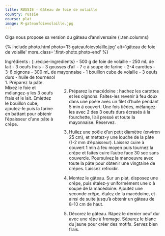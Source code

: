 ```yaml
---
title: RUSSIE - Gâteau de foie de volaille
country: russie
course: plat
image: R-gateaufoievolaille.jpg
---
```


Olga nous propose sa version du gâteau d’anniversaire
{:.ten.columns}
<!--fin extrait-->

{% include photo.html photo='R-gateaufoievolaille.jpg' alt='gâteau de foie de volaille' more_class='.first-photo.photo-end' %}

<div class="four columns" markdown="1">
Ingrédients :
{:.recipe-ingredients}
- 500 g de foie de volaille
- 250 mL de lait
- 3 oeufs frais
- 3 gousses d’ail
- 7 c à soupe de farine
- 2-4 carottes
- 3-6 oignons
- 300 mL de mayonnaise
- 1 bouillon cube de volaille
- 3 oeufs durs
- huile de tournesol
</div>

<div class="ten columns" markdown="1">
1. Préparez la pâte. Mixez le foie et mélangez-y les 3 oeufs frais et le lait. Emiettez le bouillon cube, ajoutez-le puis la farine en battant pour obtenir l’épaisseur d’une pâte à crêpe.

2. Préparez la macédoine : hachez les carottes et les oignons. Faites-les revenir à feu doux dans une poêle avec un filet d’huile pendant 5 min à couvert. Une fois tièdes, mélangez-les avec 2 des 3 oeufs durs écrasés à la fourchette, l’ail pressé et toute la mayonnaise. Réservez.

3. Huilez une poêle d’un petit diamètre (environ 25 cm), et mettez-y une louche de la pâte (1-2 mm d’épaisseur). Laissez cuire à couvert 1 min à feu moyen puis tournez la crêpe et faites cuire l’autre face 30 sec sans couvercle. Poursuivez la manoeuvre avec toute la pâte pour obtenir une vingtaine de crêpes. Laissez refroidir.

4. Montez le gâteau. Sur un plat, disposez une crêpe, puis étalez-y uniformément une c à soupe de la macédoine. Ajoutez une seconde crêpe, étalez de la macédoine, et ainsi de suite jusqu’à obtenir un gâteau de 8-10 cm de haut.

5. Décorez le gâteau. Râpez le dernier oeuf dur avec une râpe à fromage. Séparez le blanc du jaune pour créer des motifs. Servez bien frais.
</div>
